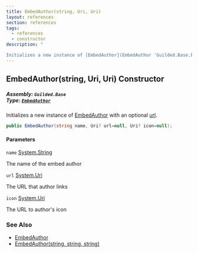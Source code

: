 ```yaml
---
title: EmbedAuthor(string, Uri, Uri)
layout: references
section: references
tags:
  - references
  - constructor
description: "

Initializes a new instance of [EmbedAuthor](EmbedAuthor 'Guilded.Base.Embeds.EmbedAuthor') with an optional [url](EmbedAuthor.EmbedAuthor(string,Uri,Uri)#Guilded.Base.Embeds.EmbedAuthor.EmbedAuthor(string,Uri,Uri).url 'Guilded.Base.Embeds.EmbedAuthor.EmbedAuthor(string, Uri, Uri).url')."
---
```


## EmbedAuthor(string, Uri, Uri) Constructor
##### **Assembly:** `Guilded.Base`<br/>**Type:** [`EmbedAuthor`](EmbedAuthor 'Guilded.Base.Embeds.EmbedAuthor')

Initializes a new instance of [EmbedAuthor](EmbedAuthor 'Guilded.Base.Embeds.EmbedAuthor') with an optional [url](EmbedAuthor.EmbedAuthor(string,Uri,Uri)#Guilded.Base.Embeds.EmbedAuthor.EmbedAuthor(string,Uri,Uri).url 'Guilded.Base.Embeds.EmbedAuthor.EmbedAuthor(string, Uri, Uri).url').

```csharp
public EmbedAuthor(string name, Uri? url=null, Uri? icon=null);
```
#### Parameters

<a name='Guilded.Base.Embeds.EmbedAuthor.EmbedAuthor(string,Uri,Uri).name'></a>

`name` [System.String](https://docs.microsoft.com/en-us/dotnet/api/System.String 'System.String')

The name of the embed author

<a name='Guilded.Base.Embeds.EmbedAuthor.EmbedAuthor(string,Uri,Uri).url'></a>

`url` [System.Uri](https://docs.microsoft.com/en-us/dotnet/api/System.Uri 'System.Uri')

The URL that author links

<a name='Guilded.Base.Embeds.EmbedAuthor.EmbedAuthor(string,Uri,Uri).icon'></a>

`icon` [System.Uri](https://docs.microsoft.com/en-us/dotnet/api/System.Uri 'System.Uri')

The URL to author's icon

### See Also
- [EmbedAuthor](EmbedAuthor 'Guilded.Base.Embeds.EmbedAuthor')
- [EmbedAuthor(string, string, string)](EmbedAuthor.EmbedAuthor(string,string,string) 'Guilded.Base.Embeds.EmbedAuthor.EmbedAuthor(string, string, string)')